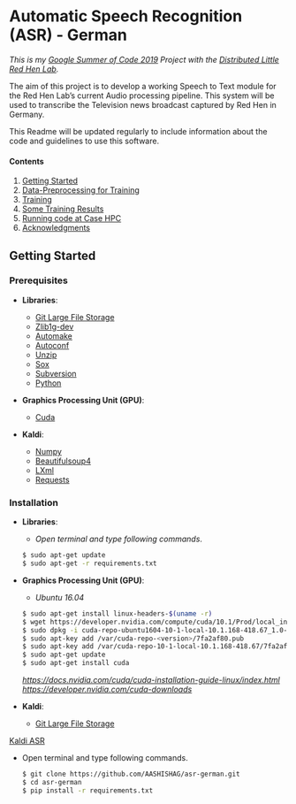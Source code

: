 # Automatic Speech Recognition (ASR) - German

_This is my [Google Summer of Code 2019](https://summerofcode.withgoogle.com/projects/#5623384702976000) Project with the [Distributed Little Red Hen Lab](http://www.redhenlab.org/)._

The aim of this project is to develop a working Speech to Text module for the Red Hen Lab’s current Audio processing pipeline. This system will be used to transcribe the Television news broadcast captured by Red Hen in Germany.

This Readme will be updated regularly to include information about the code and guidelines to use this software.

#### Contents

1. [Getting Started](#getting-started)
2. [Data-Preprocessing for Training](#data-preprocessing-for-training)
3. [Training](#training)
4. [Some Training Results](#some-training-results)
5. [Running code at Case HPC](#running-code-at-case-hpc)
6. [Acknowledgments](#acknowledgments)

## Getting Started

### Prerequisites

* **Libraries**:
	* [Git Large File Storage](https://git-lfs.github.com/)
	* [Zlib1g-dev](https://packages.debian.org/stretch/zlib1g-dev)
	* [Automake](https://packages.ubuntu.com/search?keywords=automake)
	* [Autoconf](https://packages.ubuntu.com/search?keywords=autoconf)
	* [Unzip](https://linux.die.net/man/1/unzip)
	* [Sox](http://manpages.ubuntu.com/manpages/bionic/man1/sox.1.html)
	* [Subversion](https://help.ubuntu.com/lts/serverguide/subversion.html)
	* [Python](https://www.python.org/)	

* **Graphics Processing Unit (GPU)**:
	* [Cuda](https://developer.nvidia.com/cuda-zone)

* **Kaldi**:
	* [Numpy](https://www.numpy.org/)
	* [Beautifulsoup4](https://pypi.org/project/beautifulsoup4/)
	* [LXml](https://pypi.org/project/lxml/)
	* [Requests](https://pypi.org/project/requests/)

### Installation

* **Libraries**:
    * _Open terminal and type following commands_.
	
	```bash
	$ sudo apt-get update
	$ sudo apt-get -r requirements.txt 
	```
	
* **Graphics Processing Unit (GPU)**:
    * _Ubuntu 16.04_
	
	```bash
	$ sudo apt-get install linux-headers-$(uname -r)
	$ wget https://developer.nvidia.com/compute/cuda/10.1/Prod/local_installers/cuda-repo-ubuntu1604-10-1-local-10.1.168-418.67_1.0-1_amd64.deb
	$ sudo dpkg -i cuda-repo-ubuntu1604-10-1-local-10.1.168-418.67_1.0-1_amd64.deb
	$ sudo apt-key add /var/cuda-repo-<version>/7fa2af80.pub
	$ sudo apt-key add /var/cuda-repo-10-1-local-10.1.168-418.67/7fa2af80.pub
	$ sudo apt-get update
	$ sudo apt-get install cuda
	```
	
	_https://docs.nvidia.com/cuda/cuda-installation-guide-linux/index.html_
	_https://developer.nvidia.com/cuda-downloads_

* **Kaldi**:
	* [Git Large File Storage](https://git-lfs.github.com/)

	
[Kaldi ASR](https://github.com/kaldi-asr/kaldi)
* Open terminal and type following commands.
	```bash
	$ git clone https://github.com/AASHISHAG/asr-german.git
	$ cd asr-german
	$ pip install -r requirements.txt 
	```
